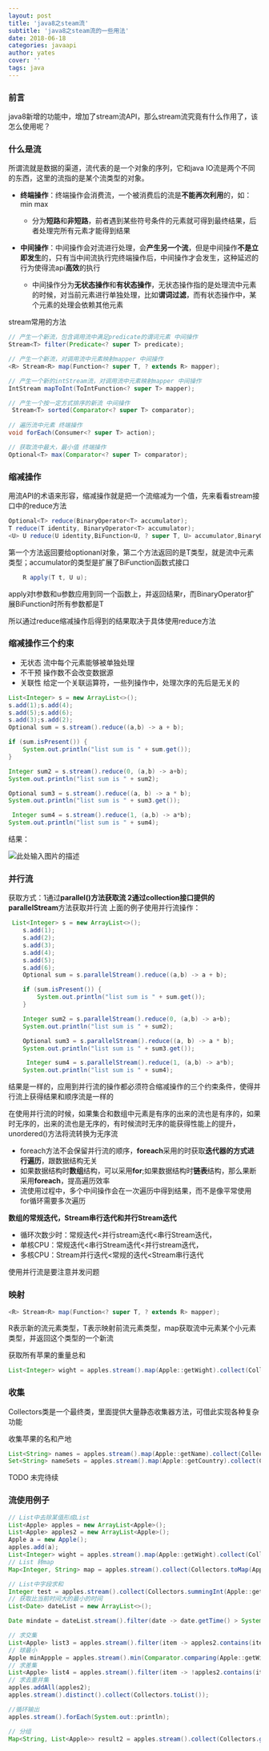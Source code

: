 ```yaml
---
layout: post
title: 'java8之steam流'
subtitle: 'java8之steam流的一些用法'
date: 2018-06-18
categories: javaapi
author: yates
cover: ''
tags: java
---
```


### 前言
java8新增的功能中，增加了stream流API，那么stream流究竟有什么作用了，该怎么使用呢？

### 什么是流
所谓流就是数据的渠道，流代表的是一个对象的序列，它和java IO流是两个不同的东西，这里的流指的是某个流类型的对象。

- **终端操作**：终端操作会消费流，一个被消费后的流是**不能再次利用**的，如：min max
	- 分为**短路**和**非短路**，前者遇到某些符号条件的元素就可得到最终结果，后者处理完所有元素才能得到结果

- **中间操作**：中间操作会对流进行处理，会**产生另一个流**，但是中间操作**不是立即发生**的，只有当中间流执行完终端操作后，中间操作才会发生，这种延迟的行为使得流api**高效**的执行 
	- 中间操作分为**无状态操作**和**有状态操作**，无状态操作指的是处理流中元素的时候，对当前元素进行单独处理，比如**谓词过滤**，而有状态操作中，某个元素的处理会依赖其他元素

stream常用的方法
```java
// 产生一个新流，包含调用流中满足predicate的谓词元素 中间操作
Stream<T> filter(Predicate<? super T> predicate);

// 产生一个新流，对调用流中元素映射mapper 中间操作
<R> Stream<R> map(Function<? super T, ? extends R> mapper);

// 产生一个新的intStream流，对调用流中元素映射mapper 中间操作
IntStream mapToInt(ToIntFunction<? super T> mapper);

// 产生一个按一定方式排序的新流 中间操作
 Stream<T> sorted(Comparator<? super T> comparator);
 
// 遍历流中元素 终端操作
void forEach(Consumer<? super T> action);

// 获取流中最大，最小值 终端操作
Optional<T> max(Comparator<? super T> comparator);
```

### 缩减操作
用流API的术语来形容，缩减操作就是把一个流缩减为一个值，先来看看stream接口中的reduce方法
```java
Optional<T> reduce(BinaryOperator<T> accumulator);
T reduce(T identity, BinaryOperator<T> accumulator);
<U> U reduce(U identity,BiFunction<U, ? super T, U> accumulator,BinaryOperator<U> combiner);
```
第一个方法返回要给optionanl对象，第二个方法返回的是T类型，就是流中元素类型；accumulator的类型是扩展了BiFunction函数式接口
```java
    R apply(T t, U u);
```
apply对t参数和u参数应用到同一个函数上，并返回结果r，而BinaryOperator扩展BiFunction时所有参数都是T

所以通过reduce缩减操作后得到的结果取决于具体使用reduce方法
### 缩减操作三个约束
- 无状态 流中每个元素能够被单独处理
- 不干预 操作数不会改变数据源
- 关联性 给定一个关联运算符，一些列操作中，处理次序的先后是无关的

```java
List<Integer> s = new ArrayList<>();
s.add(1);s.add(4);
s.add(5);s.add(6);
s.add(3);s.add(2);
Optional sum = s.stream().reduce((a,b) -> a + b);

if (sum.isPresent()) {
    System.out.println("list sum is " + sum.get());
}

Integer sum2 = s.stream().reduce(0, (a,b) -> a+b);
System.out.println("list sum is " + sum2);

Optional sum3 = s.stream().reduce((a, b) -> a * b);
System.out.println("list sum is " + sum3.get());

 Integer sum4 = s.stream().reduce(1, (a,b) -> a*b);
System.out.println("list sum is " + sum4);
```
结果：

![此处输入图片的描述](http://yatesblog.oss-cn-shenzhen.aliyuncs.com/img/2018-06-18-java_stream/1.png)


### 并行流
获取方式：1通过**parallel()**方法获取流 2通过collection接口提供的**parallelStream**方法获取并行流
上面的例子使用并行流操作：
```java
 List<Integer> s = new ArrayList<>();
    s.add(1);
    s.add(2);
    s.add(3);
    s.add(4);
    s.add(5);
    s.add(6);
    Optional sum = s.parallelStream().reduce((a,b) -> a + b);

    if (sum.isPresent()) {
        System.out.println("list sum is " + sum.get());
    }

    Integer sum2 = s.parallelStream().reduce(0, (a,b) -> a+b);
    System.out.println("list sum is " + sum2);

    Optional sum3 = s.parallelStream().reduce((a, b) -> a * b);
    System.out.println("list sum is " + sum3.get());

     Integer sum4 = s.parallelStream().reduce(1, (a,b) -> a*b);
    System.out.println("list sum is " + sum4);
```
结果是一样的，应用到并行流的操作都必须符合缩减操作的三个约束条件，使得并行流上获得结果和顺序流是一样的

在使用并行流的时候，如果集合和数组中元素是有序的出来的流也是有序的，如果时无序的，出来的流也是无序的，有时候流时无序的能获得性能上的提升，unordered()方法将流转换为无序流


- foreach方法不会保留并行流的顺序，**foreach**采用的时获取**迭代器的方式进行遍历**，跟数据结构无关
- 如果数据结构时**数组**结构，可以采用**for**;如果数据结构时**链表**结构，那么果断采用**foreach**，提高遍历效率
- 流使用过程中，多个中间操作会在一次遍历中得到结果，而不是像平常使用for循环需要多次遍历

**数组的常规迭代，Stream串行迭代和并行Stream迭代**

- 循环次数少时：常规迭代<并行stream迭代<串行Stream迭代，
- 单核CPU：常规迭代<串行Stream迭代<并行stream迭代，
- 多核CPU：Stream并行迭代<常规的迭代<Stream串行迭代

使用并行流是要注意并发问题

### 映射
```java
<R> Stream<R> map(Function<? super T, ? extends R> mapper);
```
R表示新的流元素类型，T表示映射前流元素类型，map获取流中元素某个小元素类型，并返回这个类型的一个新流

获取所有苹果的重量总和
```java
List<Integer> wight = apples.stream().map(Apple::getWight).collect(Collectors.toList());
```

### 收集
Collectors类是一个最终类，里面提供大量静态收集器方法，可借此实现各种复杂功能

收集苹果的名和产地
```java
List<String> names = apples.stream().map(Apple::getName).collect(Collectors.toList());
Set<String> nameSets = apples.stream().map(Apple::getCountry).collect(Collectors.toSet());
```

TODO 未完待续

### 流使用例子
```java
// List中去除某值形成List
List<Apple> apples = new ArrayList<Apple>();
List<Apple> apples2 = new ArrayList<Apple>();
Apple a = new Apple();
apples.add(a);
List<Integer> wight = apples.stream().map(Apple::getWight).collect(Collectors.toList());
// List 转map
Map<Integer, String> map = apples.stream().collect(Collectors.toMap(Apple::getWight, Apple::getCountry));

// List中字段求和
Integer test = apples.stream().collect(Collectors.summingInt(Apple::getWight));
// 获取比当前时间大的最小的时间
List<Date> dateList = new ArrayList<>();

Date mindate = dateList.stream().filter(date -> date.getTime() > System.currentTimeMillis()).min(Comparator.comparing(Date::getTime)).get();

// 求交集
List<Apple> list3 = apples.stream().filter(item -> apples2.contains(item)).collect(Collectors.toList());
// 球最小
Apple minAppple = apples.stream().min(Comparator.comparing(Apple::getWight)).get();
// 求差集
List<Apple> list4 = apples.stream().filter(item -> !apples2.contains(item)).collect(Collectors.toList());
// 求去重并集
apples.addAll(apples2);
apples.stream().distinct().collect(Collectors.toList());

//循环输出
apples.stream().forEach(System.out::println);

// 分组
Map<String, List<Apple>> result2 = apples.stream().collect(Collectors.groupingBy(Apple::getCountry));
```
```